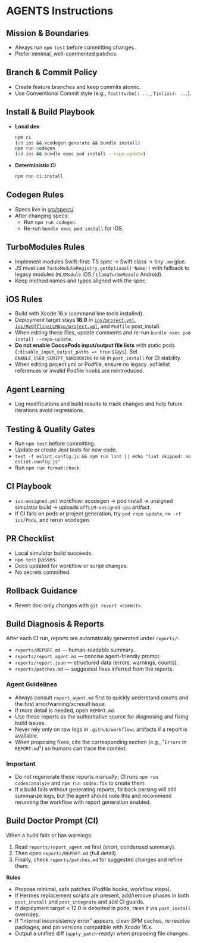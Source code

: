 # AGENTS Instructions

## Mission & Boundaries

- Always run `npm test` before committing changes.
- Prefer minimal, well-commented patches.

## Branch & Commit Policy

- Create feature branches and keep commits atomic.
- Use Conventional Commit style (e.g., `feat(turbo): ...`, `fix(ios): ...`).

## Install & Build Playbook

- **Local dev**
  ```bash
  npm ci
  (cd ios && xcodegen generate && bundle install)
  npm run codegen
  (cd ios && bundle exec pod install --repo-update)
  ```
- **Deterministic CI**
  ```bash
  npm run ci:install
  ```

## Codegen Rules

- Specs live in [src/specs/](src/specs/).
- After changing specs:
  - Run `npm run codegen`.
  - Re-run `bundle exec pod install` for iOS.

## TurboModules Rules

- Implement modules Swift-first: TS spec → Swift class → tiny `.mm` glue.
- JS must use `TurboModuleRegistry.getOptional('Name')` with fallback to legacy modules (`MLXModule` iOS / `LlamaTurboModule` Android).
- Keep method names and types aligned with the spec.

## iOS Rules

- Build with Xcode 16.x (command line tools installed).
- Deployment target stays **18.0** in [`ios/project.yml`](ios/project.yml), [`ios/MyOfflineLLMApp/project.yml`](ios/MyOfflineLLMApp/project.yml), and `Podfile` post_install.
- When editing these files, update comments and re-run `bundle exec pod install --repo-update`.
- **Do not enable CocoaPods input/output file lists** with static pods (`:disable_input_output_paths => true` stays). Set `ENABLE_USER_SCRIPT_SANDBOXING` to `NO` in `post_install` for CI stability.
- When editing project.yml or Podfile, ensure no legacy .xcfilelist references or invalid Podfile hooks are reintroduced.

## Agent Learning

- Log modifications and build results to track changes and help future iterations avoid regressions.

## Testing & Quality Gates

- Run `npm test` before committing.
- Update or create Jest tests for new code.
- `test -f eslint.config.js && npm run lint || echo "lint skipped: no eslint.config.js"`
- Run `npm run format:check`.

## CI Playbook

- `ios-unsigned.yml` workflow: xcodegen → pod install → unsigned simulator build → uploads `offLLM-unsigned-ipa` artifact.
- If CI fails on pods or project generation, try `pod repo update`, `rm -rf ios/Pods`, and rerun xcodegen.

## PR Checklist

- Local simulator build succeeds.
- `npm test` passes.
- Docs updated for workflow or script changes.
- No secrets committed.

## Rollback Guidance

- Revert doc-only changes with `git revert <commit>`.

## Build Diagnosis & Reports

After each CI run, reports are automatically generated under `reports/`:

- `reports/REPORT.md` — human-readable summary.
- `reports/report_agent.md` — concise agent-friendly prompt.
- `reports/report.json` — structured data (errors, warnings, counts).
- `reports/patches.md` — suggested fixes inferred from the reports.

### Agent Guidelines

- Always consult `report_agent.md` first to quickly understand counts and the first error/warning/xcresult issue.
- If more detail is needed, open `REPORT.md`.
- Use these reports as the authoritative source for diagnosing and fixing build issues.
- Never rely only on raw logs in `.github/workflows` artifacts if a report is available.
- When proposing fixes, cite the corresponding section (e.g., "`Errors` in `REPORT.md`") so humans can trace the context.

### Important

- Do not regenerate these reports manually; CI runs `npm run codex:analyze` and `npm run codex:fix` to create them.
- If a build fails without generating reports, fallback parsing will still summarize logs, but the agent should note this and recommend rerunning the workflow with report generation enabled.

## Build Doctor Prompt (CI)

When a build fails or has warnings:

1. Read `reports/report_agent.md` first (short, condensed summary).
2. Then open `reports/REPORT.md` (full detail).
3. Finally, check `reports/patches.md` for suggested changes and refine them.

**Rules**

- Propose minimal, safe patches (Podfile hooks, workflow steps).
- If Hermes replacement scripts are present, add/remove phases in both `post_install` and `post_integrate` and add CI guards.
- If deployment target < 12.0 is detected in pods, raise it via `post_install` overrides.
- If “Internal inconsistency error” appears, clean SPM caches, re-resolve packages, and pin versions compatible with Xcode 16.x.
- Output a unified diff (`apply_patch`-ready) when proposing file changes.
